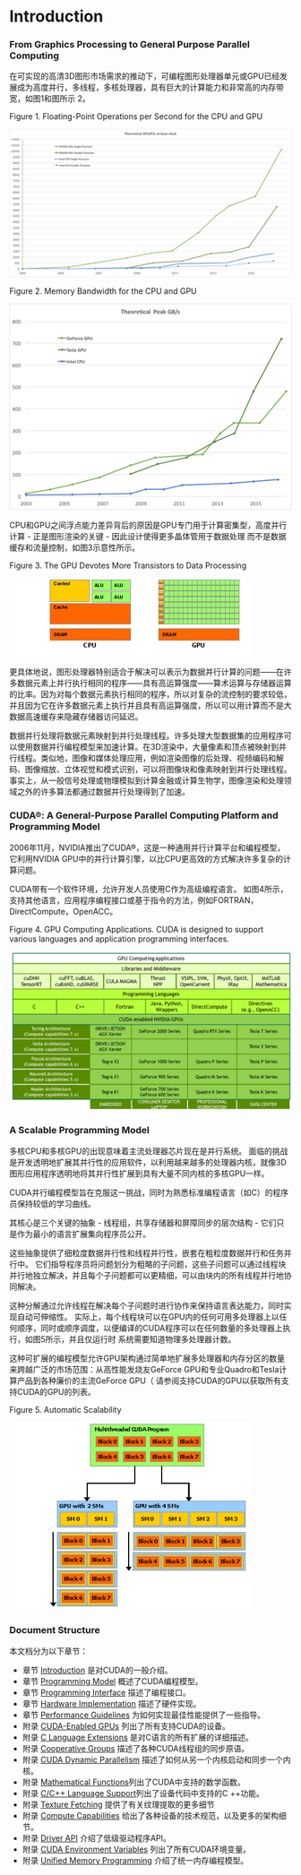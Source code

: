 # Introduction



### From Graphics Processing to General Purpose Parallel Computing

在可实现的高清3D图形市场需求的推动下，可编程图形处理器单元或GPU已经发展成为高度并行，多线程，多核处理器，具有巨大的计算能力和非常高的内存带宽，如图1和图所示 2。

Figure 1. Floating-Point Operations per Second for the CPU and GPU

![](../../../.gitbook/assets/image%20%28237%29.png)

Figure 2. Memory Bandwidth for the CPU and GPU

![](../../../.gitbook/assets/image%20%28147%29.png)

CPU和GPU之间浮点能力差异背后的原因是GPU专门用于计算密集型，高度并行计算 - 正是图形渲染的关键 - 因此设计使得更多晶体管用于数据处理 而不是数据缓存和流量控制，如图3示意性所示。

Figure 3. The GPU Devotes More Transistors to Data Processing

![](../../../.gitbook/assets/image%20%2845%29.png)

更具体地说，图形处理器特别适合于解决可以表示为数据并行计算的问题——在许多数据元素上并行执行相同的程序——具有高运算强度——算术运算与存储器运算的比率。因为对每个数据元素执行相同的程序，所以对复杂的流控制的要求较低，并且因为它在许多数据元素上执行并且具有高运算强度，所以可以用计算而不是大数据高速缓存来隐藏存储器访问延迟。

数据并行处理将数据元素映射到并行处理线程。许多处理大型数据集的应用程序可以使用数据并行编程模型来加速计算。在3D渲染中，大量像素和顶点被映射到并行线程。类似地，图像和媒体处理应用，例如渲染图像的后处理、视频编码和解码、图像缩放、立体视觉和模式识别，可以将图像块和像素映射到并行处理线程。事实上，从一般信号处理或物理模拟到计算金融或计算生物学，图像渲染和处理领域之外的许多算法都通过数据并行处理得到了加速。

### CUDA®: A General-Purpose Parallel Computing Platform and Programming Model

 2006年11月，NVIDIA推出了CUDA®，这是一种通用并行计算平台和编程模型，它利用NVIDIA GPU中的并行计算引擎，以比CPU更高效的方式解决许多复杂的计算问题。

CUDA带有一个软件环境，允许开发人员使用C作为高级编程语言。 如图4所示，支持其他语言，应用程序编程接口或基于指令的方法，例如FORTRAN，DirectCompute，OpenACC。

Figure 4. GPU Computing Applications. CUDA is designed to support various languages and application programming interfaces.

![](../../../.gitbook/assets/image%20%28170%29.png)

### A Scalable Programming Model

多核CPU和多核GPU的出现意味着主流处理器芯片现在是并行系统。 面临的挑战是开发透明地扩展其并行性的应用软件，以利用越来越多的处理器内核，就像3D图形应用程序透明地将其并行性扩展到具有大量不同内核的多核GPU一样。

CUDA并行编程模型旨在克服这一挑战，同时为熟悉标准编程语言（如C）的程序员保持较低的学习曲线。

其核心是三个关键的抽象 - 线程组，共享存储器和屏障同步的层次结构 - 它们只是作为最小的语言扩展集向程序员公开。

这些抽象提供了细粒度数据并行性和线程并行性，嵌套在粗粒度数据并行和任务并行中。 它们指导程序员将问题划分为粗略的子问题，这些子问题可以通过线程块并行地独立解决，并且每个子问题都可以更精细，可以由块内的所有线程并行地协同解决。

这种分解通过允许线程在解决每个子问题时进行协作来保持语言表达能力，同时实现自动可伸缩性。 实际上，每个线程块可以在GPU内的任何可用多处理器上以任何顺序，同时或顺序调度，以便编译的CUDA程序可以在任何数量的多处理器上执行，如图5所示，并且仅运行时 系统需要知道物理多处理器计数。

这种可扩展的编程模型允许GPU架构通过简单地扩展多处理器和内存分区的数量来跨越广泛的市场范围：从高性能发烧友GeForce GPU和专业Quadro和Tesla计算产品到各种廉价的主流GeForce GPU（ 请参阅支持CUDA的GPU以获取所有支持CUDA的GPU的列表。

Figure 5. Automatic Scalability

![](../../../.gitbook/assets/image%20%28232%29.png)

### Document Structure

本文档分为以下章节：

* 章节 [Introduction](introduction.md) 是对CUDA的一般介绍。
* 章节 [Programming Model](programming-model.md) 概述了CUDA编程模型。
* 章节 [Programming Interface](programming-interface.md) 描述了编程接口。
* 章节 [Hardware Implementation](hardware-implementation.md) 描述了硬件实现。
* 章节 [Performance Guidelines](performance-guidelines.md) 为如何实现最佳性能提供了一些指导。
* 附录 [CUDA-Enabled GPUs](https://docs.nvidia.com/cuda/cuda-c-programming-guide/index.html#cuda-enabled-gpus) 列出了所有支持CUDA的设备。
* 附录 [C Language Extensions](https://docs.nvidia.com/cuda/cuda-c-programming-guide/index.html#c-language-extensions) 是对C语言的所有扩展的详细描述。
* 附录 [Cooperative Groups](https://docs.nvidia.com/cuda/cuda-c-programming-guide/index.html#cooperative-groups) 描述了各种CUDA线程组的同步原语。
* 附录 [CUDA Dynamic Parallelism](https://docs.nvidia.com/cuda/cuda-c-programming-guide/index.html#cuda-dynamic-parallelism) 描述了如何从另一个内核启动和同步一个内核。
* 附录 [Mathematical Functions](https://docs.nvidia.com/cuda/cuda-c-programming-guide/index.html#mathematical-functions-appendix)列出了CUDA中支持的数学函数。
* 附录 [C/C++ Language Support](https://docs.nvidia.com/cuda/cuda-c-programming-guide/index.html#c-cplusplus-language-support)列出了设备代码中支持的C ++功能。
* 附录 [Texture Fetching](https://docs.nvidia.com/cuda/cuda-c-programming-guide/index.html#texture-fetching) 提供了有关纹理提取的更多细节
* 附录 [Compute Capabilities](https://docs.nvidia.com/cuda/cuda-c-programming-guide/index.html#compute-capabilities) 给出了各种设备的技术规范，以及更多的架构细节。
* 附录 [Driver API](https://docs.nvidia.com/cuda/cuda-c-programming-guide/index.html#driver-api) 介绍了低级驱动程序API。
* 附录 [CUDA Environment Variables](https://docs.nvidia.com/cuda/cuda-c-programming-guide/index.html#env-vars) 列出了所有CUDA环境变量。
* 附录 [Unified Memory Programming](https://docs.nvidia.com/cuda/cuda-c-programming-guide/index.html#um-unified-memory-programming-hd) 介绍了统一内存编程模型。

